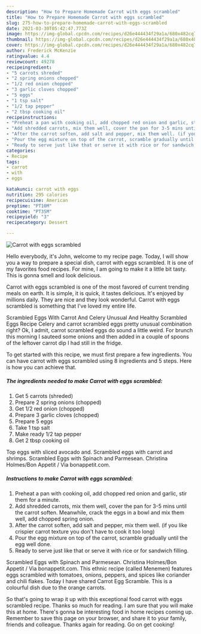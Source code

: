 ```yaml
---
description: "How to Prepare Homemade Carrot with eggs scrambled"
title: "How to Prepare Homemade Carrot with eggs scrambled"
slug: 275-how-to-prepare-homemade-carrot-with-eggs-scrambled
date: 2021-03-30T05:42:47.773Z
image: https://img-global.cpcdn.com/recipes/d26e444434f29a1a/680x482cq70/carrot-with-eggs-scrambled-recipe-main-photo.jpg
thumbnail: https://img-global.cpcdn.com/recipes/d26e444434f29a1a/680x482cq70/carrot-with-eggs-scrambled-recipe-main-photo.jpg
cover: https://img-global.cpcdn.com/recipes/d26e444434f29a1a/680x482cq70/carrot-with-eggs-scrambled-recipe-main-photo.jpg
author: Frederick McKenzie
ratingvalue: 4.4
reviewcount: 49278
recipeingredient:
- "5 carrots shreded"
- "2 spring onions chopped"
- "1/2 red onion chopped"
- "3 garlic cloves chopped"
- "5 eggs"
- "1 tsp salt"
- "1/2 tap pepper"
- "2 tbsp cooking oil"
recipeinstructions:
- "Preheat a pan with cooking oil, add chopped red onion and garlic, stir them for a minute."
- "Add shredded carrots, mix them well, cover the pan for 3-5 mins until the carrot soften. Meanwhile, crack the eggs in a bowl and mix them well, add chopped spring onion."
- "After the carrot soften, add salt and pepper, mix them well. (if you like crispier carrot texture you don&#39;t have to cook it too long)"
- "Pour the egg mixture on top of the carrot, scramble gradually until the egg well done."
- "Ready to serve just like that or serve it with rice or for sandwich filling."
categories:
- Recipe
tags:
- carrot
- with
- eggs

katakunci: carrot with eggs 
nutrition: 295 calories
recipecuisine: American
preptime: "PT10M"
cooktime: "PT35M"
recipeyield: "3"
recipecategory: Dessert

---
```



![Carrot with eggs scrambled](https://img-global.cpcdn.com/recipes/d26e444434f29a1a/680x482cq70/carrot-with-eggs-scrambled-recipe-main-photo.jpg)

Hello everybody, it's John, welcome to my recipe page. Today, I will show you a way to prepare a special dish, carrot with eggs scrambled. It is one of my favorites food recipes. For mine, I am going to make it a little bit tasty. This is gonna smell and look delicious.

Carrot with eggs scrambled is one of the most favored of current trending meals on earth. It is simple, it is quick, it tastes delicious. It's enjoyed by millions daily. They are nice and they look wonderful. Carrot with eggs scrambled is something that I've loved my entire life.

Scrambled Eggs With Carrot And Celery Unusual And Healthy Scrambled Eggs Recipe Celery and carrot scrambled eggs pretty unusual combination right? Ok, I admit, carrot scrambled eggs do sound a little weird. For brunch this morning I sauteed some onions and then added in a couple of spoons of the leftover carrot dip I had still in the fridge.


To get started with this recipe, we must first prepare a few ingredients. You can have carrot with eggs scrambled using 8 ingredients and 5 steps. Here is how you can achieve that.

<!--inarticleads1-->

##### The ingredients needed to make Carrot with eggs scrambled:

1. Get 5 carrots (shreded)
1. Prepare 2 spring onions (chopped)
1. Get 1/2 red onion (chopped)
1. Prepare 3 garlic cloves (chopped)
1. Prepare 5 eggs
1. Take 1 tsp salt
1. Make ready 1/2 tap pepper
1. Get 2 tbsp cooking oil


Top eggs with sliced avocado and. Scrambled eggs with carrot and shrimps. Scrambled Eggs with Spinach and Parmesean. Christina Holmes/Bon Appetit / Via bonappetit.com. 

<!--inarticleads2-->

##### Instructions to make Carrot with eggs scrambled:

1. Preheat a pan with cooking oil, add chopped red onion and garlic, stir them for a minute.
1. Add shredded carrots, mix them well, cover the pan for 3-5 mins until the carrot soften. Meanwhile, crack the eggs in a bowl and mix them well, add chopped spring onion.
1. After the carrot soften, add salt and pepper, mix them well. (if you like crispier carrot texture you don&#39;t have to cook it too long)
1. Pour the egg mixture on top of the carrot, scramble gradually until the egg well done.
1. Ready to serve just like that or serve it with rice or for sandwich filling.


Scrambled Eggs with Spinach and Parmesean. Christina Holmes/Bon Appetit / Via bonappetit.com. This ethnic recipe (called Menemen) features eggs scrambled with tomatoes, onions, peppers, and spices like coriander and chili flakes. Today I have shared Carrot Egg Scramble. This is a colourful dish due to the orange carrots. 

So that's going to wrap it up with this exceptional food carrot with eggs scrambled recipe. Thanks so much for reading. I am sure that you will make this at home. There's gonna be interesting food in home recipes coming up. Remember to save this page on your browser, and share it to your family, friends and colleague. Thanks again for reading. Go on get cooking!
